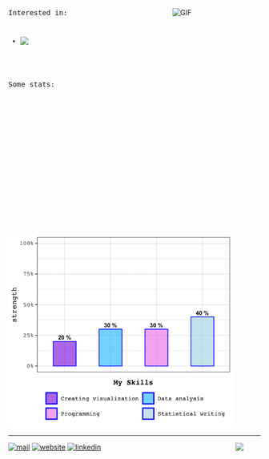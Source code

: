 
<!--<img src = "https://media.giphy.com/media/sKYkLv7TioLv2/giphy.gif" height = "50px"></h2> 
<img src="https://media.giphy.com/media/9JwU9SBhaNQNCuoQBc/giphy.gif" height="50px"></h2> 
<img src = "https://media.giphy.com/media/sKYkLv7TioLv2/giphy.gif" height = "50px"></h2> 
<img src = "https://media.giphy.com/media/3og0IOUWB5AZoP6la0/giphy.gif" height = "50px"></h2>-->

<img width = "35%" align="right" alt="GIF" height="450px" src="https://media.giphy.com/media/xT9IgzvnOyNDYnxeHS/giphy.gif" />

<samp>
Interested in:
 
<p style = "margin-top:40px;">

 <!--<img align="left" src = "https://raw.githubusercontent.com/snipe/awesome-emoji/master/misc-memes/nyan.gif" width="30px">-->
- <img align = "left" src="https://img.shields.io/static/v1?label=Data&message=Visualization&color=hotpink"></p>

<br>

Some stats:


<img src = "https://github.com/MinhChauVanNguyen/MinhChauVanNguyen/blob/master/animated-barplot.gif" width = "450px">

</samp>

<br>

<hr>

<img src = "https://raw.githubusercontent.com/snipe/awesome-emoji/master/hamsterdance/2.gif" width= "50px" align = "right" margin-bottom = "50px">[![mail](https://img.shields.io/badge/-contact-black?color=hotpink&style=for-the-badge&logo=whatsapp&logoColor=white&link=mailto:minh.chau@outlook.co.nz)](mailto:minh.chau@outlook.co.nz)
[![website](https://img.shields.io/badge/-website-black?color=hotpink&style=for-the-badge&logo=google-analytics&logoColor=white&link=https://minhchauvannguyen.github.io/)](https://minhchauvannguyen.github.io/)
[![linkedin](https://img.shields.io/badge/-linkedin-black?color=hotpink&style=for-the-badge&logo=linkedin&link=https://www.linkedin.com/in/minh-chau-van/)](https://www.linkedin.com/in/minh-chau-van/)

